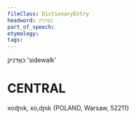 ```yaml
---
fileClass: DictionaryEntry
headword: כאָדניק
part_of_speech: 
etymology: 
tags: 
---
```

כאָדניק
'sidewalk'

CENTRAL
========

xodɲɩk, xo,dɲɩk {POLAND, Warsaw, 52211}